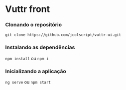 # Vuttr front

### Clonando o repositório

`git clone https://github.com/jcolscript/vuttr-ui.git`

### Instalando as dependências

`npm install` ou `npm i`

### Inicializando a aplicação

`ng serve` ou `npm start`

